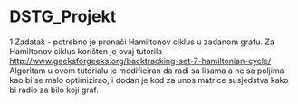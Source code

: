 # DSTG_Projekt

1.Zadatak - potrebno je pronači Hamiltonov ciklus u zadanom grafu.
Za Hamiltonov ciklus korišten je ovaj tutorila http://www.geeksforgeeks.org/backtracking-set-7-hamiltonian-cycle/
Algoritam u ovom tutorialu je modificiran da radi sa lisama a ne sa poljima kao bi se malo optimizirao,
i dodan je kod za unos matrice susjedstva kako bi radio za bilo koji graf.

